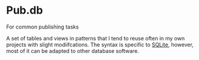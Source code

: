 # Pub.db
For common publishing tasks

A set of tables and views in patterns that I tend to reuse often in my own projects with slight modiifcations. The syntax is specific to [SQLite](https://www.sqlite.org/), however, most of it can be adapted to other database software.
